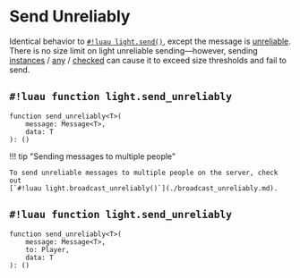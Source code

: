 # Send Unreliably

Identical behavior to [`#!luau light.send()`](./send.md), except the message is
<a href="https://create.roblox.com/docs/reference/engine/classes/UnreliableRemoteEvent" target="_blank">unreliable</a>.
There is no size limit on light unreliable sending&mdash;however, sending
[instances](../../../datatypes/instances.md) /
[any](../../../datatypes/any.md) /
[checked](../../../datatypes/checked.md)
can cause it to exceed size thresholds and fail to send.

## `#!luau function light.send_unreliably`

```luau title='<!-- client --> <!-- sync -->'
function send_unreliably<T>(
    message: Message<T>,
    data: T
): ()
```

!!! tip "Sending messages to multiple people"

    To send unreliable messages to multiple people on the server, check out
    [`#!luau light.broadcast_unreliably()`](./broadcast_unreliably.md).

## `#!luau function light.send_unreliably`

```luau title='<!-- server --> <!-- sync -->'
function send_unreliably<T>(
    message: Message<T>,
    to: Player,
    data: T
): ()
```

